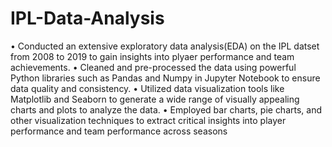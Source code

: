 # IPL-Data-Analysis
• Conducted an extensive exploratory data analysis(EDA) on the IPL
datset from 2008 to 2019 to gain insights into plyaer performance
and team achievements.
• Cleaned and pre-processed the data using powerful Python libraries
such as Pandas and Numpy in Jupyter Notebook to ensure data
quality and consistency.
• Utilized data visualization tools like Matplotlib and Seaborn to
generate a wide range of visually appealing charts and plots to
analyze the data.
• Employed bar charts, pie charts, and other visualization techniques to
extract critical insights into player performance and team
performance across seasons 
